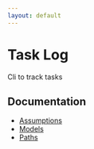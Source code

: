 ```yaml
---
layout: default
---
```


# Task Log

Cli to track tasks

## Documentation

- [Assumptions](content/assumptions.md)
- [Models](content/models.md)
- [Paths](content/paths.md)
